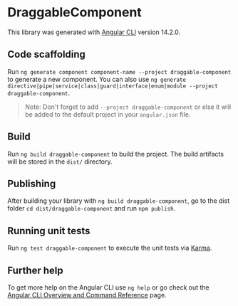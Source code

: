 # DraggableComponent

This library was generated with [Angular CLI](https://github.com/angular/angular-cli) version 14.2.0.

## Code scaffolding

Run `ng generate component component-name --project draggable-component` to generate a new component. You can also use `ng generate directive|pipe|service|class|guard|interface|enum|module --project draggable-component`.
> Note: Don't forget to add `--project draggable-component` or else it will be added to the default project in your `angular.json` file. 

## Build

Run `ng build draggable-component` to build the project. The build artifacts will be stored in the `dist/` directory.

## Publishing

After building your library with `ng build draggable-component`, go to the dist folder `cd dist/draggable-component` and run `npm publish`.

## Running unit tests

Run `ng test draggable-component` to execute the unit tests via [Karma](https://karma-runner.github.io).

## Further help

To get more help on the Angular CLI use `ng help` or go check out the [Angular CLI Overview and Command Reference](https://angular.io/cli) page.
